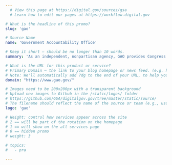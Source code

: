 ```yaml
---
  # View this page at https://digital.gov/sources/gsa
  # Learn how to edit our pages at https://workflow.digital.gov

# What is the headline of this promo?
slug: 'gao'

# Source Name
name: 'Government Accountability Office'

# Keep it short — should be no longer than 10 words.
summary: 'As an independent, nonpartisan agency, GAO provides Congress and federal agencies with objective, reliable information to help the government save money and work more efficiently.'

# What is the URL for this product or service?
# Primary Domain — the link to your blog homepage or news feed. (e.g. https://18f.gsa.gov/)
# Note: We'll automatically add ?dg to the end of your URL, to help you track links back to your site.
domain: "https://www.gao.gov/"

# Images need to be 200x200px with a transparent background
# Upload new images to Github in the /static/logos/ folder
# https://github.com/GSA/digitalgov.gov/tree/master/static/source/
# The filename should reflect the name of the source or team (e.g., usds-logo.png)
logo: 'gao'

# Weight: control how services appear across the site
# 2 == will be part of the rotation on the homepage
# 1 == will show on the all services page
# 0 == hidden promo
# weight: 3

# topics:
#   - pra

---
```

